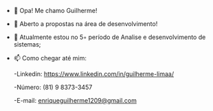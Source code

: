 - 👋 Opa! Me chamo Guilherme!
- 👀 Aberto a propostas na área de desenvolvimento!
- 🌱 Atualmente estou no 5◦ período de Analise e desenvolvimento de sistemas;
- 📫 Como chegar até mim: 

	-Linkedin: https://www.linkedin.com/in/guilherme-limaa/
	
	-Número: (81) 9 8373-3457
	
	-E-mail: enriqueguilherme1209@gmail.com
